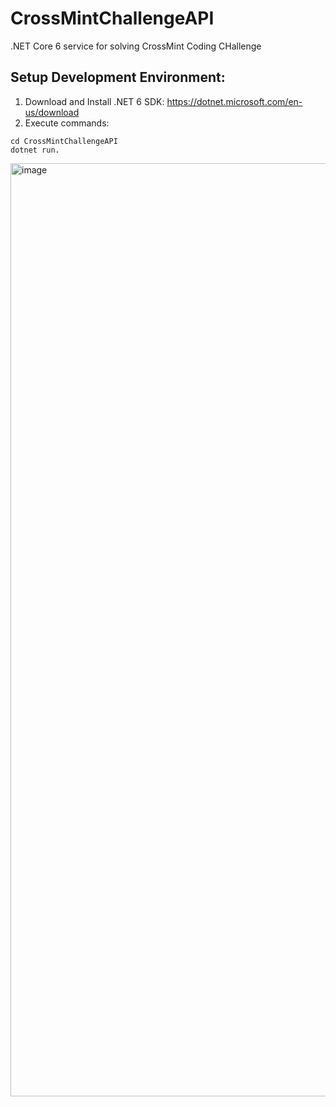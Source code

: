 # CrossMintChallengeAPI

.NET Core 6 service for solving CrossMint Coding CHallenge

  ## Setup Development Environment:

1. Download and Install .NET 6 SDK: https://dotnet.microsoft.com/en-us/download
2. Execute commands: 

```
cd CrossMintChallengeAPI
dotnet run.
```

<img width="1493" alt="image" src="https://user-images.githubusercontent.com/48774395/229400511-5c969b3e-e9ff-43f7-bb84-36ad7c816308.png">
